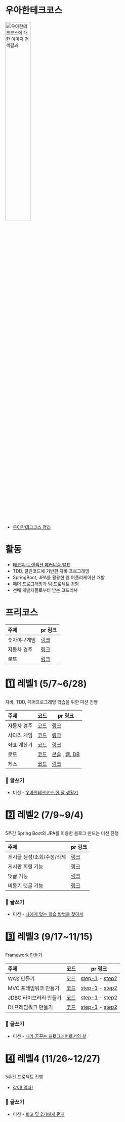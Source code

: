 # 우아한테크코스

<img src="http://woowabros.github.io/img/2019-02-08/techcourse_poster.jpeg" alt="우아한테크코스에 대한 이미지 검색결과"  width="40%" height="40%" />


- [우아한테크코스 정리](https://woowacourse.github.io/)

# 활동
- [테코톡-트랜잭션 메커니즘 발표](https://youtu.be/ImvYNlF_saE)
- TDD, 클린코드에 기반한 자바 프로그래밍
- SpringBoot, JPA를 활용한 웹 어플리케이션 개발
- 페어 프로그래밍과 팀 프로젝트 경험
- 선배 개발자들로부터 받는 코드리뷰

# 프리코스

| 주제         | pr 링크                                                      |
| :----------- | ------------------------------------------------------------ |
| 숫자야구게임 | [링크](https://github.com/woowacourse/java-baseball-precourse/pull/80) |
| 자동차 경주  | [링크](https://github.com/woowacourse/java-racingcar-precourse/pull/60) |
| 로또         | [링크](https://github.com/woowacourse/java-lotto-precourse/pull/56) |


# 1️⃣ 레벨1 (5/7~6/28)

자바, TDD, 페어프로그래밍 학습을 위한 미션 진행

| 주제        | 코드                                                         | pr 링크                                                      |
| :---------- | ------------------------------------------------------------ | ------------------------------------------------------------ |
| 자동차 경주 | [코드](https://github.com/hyperpace/java-racingcar-1/tree/hyperpace) | [링크](https://github.com/woowacourse/java-racingcar/pull/48) |
| 사다리 게임 | [코드](https://github.com/hyperpace/java-ladder/tree/hyperpace) | [링크](https://github.com/woowacourse/java-ladder/pull/40)   |
| 좌표 계산기 | [코드](https://github.com/hyperpace/java-coordinate/tree/hyperpace) | [링크](https://github.com/woowacourse/java-coordinate/pull/42) |
| 로또        | [코드](https://github.com/hyperpace/java-lotto-1/tree/hyperpace) | [콘솔](https://github.com/woowacourse/java-lotto/pull/47) , [웹, DB](https://github.com/woowacourse/java-lotto/pull/77) |
| 체스        | [코드](https://github.com/hyperpace/java-chess/tree/hyperpace) | [링크](https://github.com/woowacourse/java-chess/pull/20)     |


### 📝 글쓰기

- 미션 - [우아한테크코스 한 달 생활기](https://github.com/hyperpace/woowa-writing-1/blob/hyperpace/README.md)

  

# 2️⃣ 레벨2 (7/9~9/4)

5주간 Spring Boot와 JPA를 이용한 블로그 만드는 미션 진행

| 주제                       | pr 링크                                                  |
| :------------------------- | -------------------------------------------------------- |
| 게시글 생성/조회/수정/삭제 | [링크](https://github.com/woowacourse/jwp-blog/pull/28)  |
| 게시판 회원 기능           | [링크](https://github.com/woowacourse/jwp-blog/pull/72)  |
| 댓글 기능                  | [링크](https://github.com/woowacourse/jwp-blog/pull/117) |
| 비동기 댓글 기능           | [링크](https://github.com/woowacourse/jwp-blog/pull/183) |



### 📝 글쓰기

- 미션 - [나에게 맞는 학습 방법을 찾아서](https://github.com/hyperpace/woowa-writing-1/blob/hyperpace/level_2.writing.md)
  

# 3️⃣ 레벨3 (9/17~11/15)

Framework 만들기

| 주제                   | 코드                                                        | pr 링크                                                      |
| :--------------------- | ----------------------------------------------------------- | ------------------------------------------------------------ |
| WAS 만들기             | [코드](https://github.com/hyperpace/jwp-was/tree/hyperpace)  | [step-1](https://github.com/woowacourse/jwp-was/pull/13) - [step2](https://github.com/woowacourse/jwp-was/pull/60) |
| MVC 프레임워크 만들기  | [코드](https://github.com/woowacourse/jwp-mvc/tree/hyperpace)  | [step-1](https://github.com/woowacourse/jwp-mvc/pull/36) - [step2](https://github.com/woowacourse/jwp-mvc/pull/71) |
| JDBC 라이브러리 만들기 | [코드](https://github.com/woowacourse/jwp-jdbc/tree/hyperpace) | [step-1](https://github.com/woowacourse/jwp-jdbc/pull/30) - [step2](https://github.com/woowacourse/jwp-jdbc/pull/60) |
| DI 프레임워크 만들기   | [코드](https://github.com/woowacourse/jwp-di/tree/hyperpace)   | [step-1](https://github.com/woowacourse/jwp-di/pull/24) - [step2](https://github.com/woowacourse/jwp-di/pull/68) |





### 📝 글쓰기

- 미션 - [내가 꿈꾸는 프로그래머로서의 삶](https://github.com/hyperpace/woowa-writing-1/blob/hyperpace/level_3_writing.md)



# 4️⃣ 레벨4 (11/26~12/27)	

5주간 프로젝트 진행
- [같이! 먹자!](https://github.com/eattogether/hey-together)

### 📝 글쓰기

- 미션 - [퇴고 및 2기에게 편지](https://github.com/hyperpace/woowa-writing-1/blob/hyperpace/level_4_writing.md)

